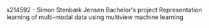 s214592 - Simon Stenbæk Jensen Bachelor's project
Representation learning of multi-modal data using multiview machine learning
